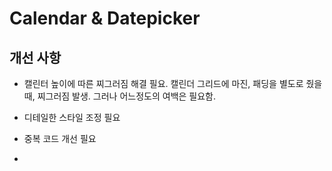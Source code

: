 # Calendar & Datepicker

## 개선 사항

- 캘린터 높이에 따른 찌그러짐 해결 필요. 캘린더 그리드에 마진, 패딩을 별도로 줬을 때, 찌그러짐 발생. 그러나 어느정도의 여백은 필요함.

- 디테일한 스타일 조정 필요

- 중복 코드 개선 필요

-
